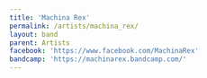 ```yaml
---
title: 'Machina Rex'
permalink: /artists/machina_rex/
layout: band
parent: Artists
facebook: 'https://www.facebook.com/MachinaRex'
bandcamp: 'https://machinarex.bandcamp.com/'
---
```

